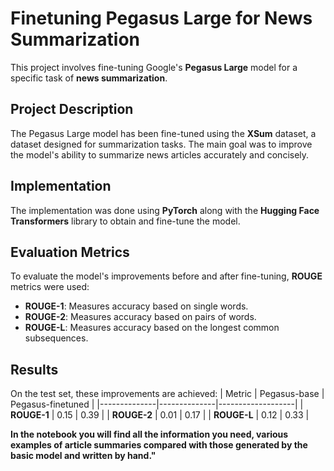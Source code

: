 # Finetuning Pegasus Large for News Summarization

This project involves fine-tuning Google's **Pegasus Large** model for a specific task of **news summarization**.

## Project Description

The Pegasus Large model has been fine-tuned using the **XSum** dataset, a dataset designed for summarization tasks. The main goal was to improve the model's ability to summarize news articles accurately and concisely.

## Implementation

The implementation was done using **PyTorch** along with the **Hugging Face Transformers** library to obtain and fine-tune the model.

## Evaluation Metrics

To evaluate the model's improvements before and after fine-tuning, **ROUGE** metrics were used:

- **ROUGE-1**: Measures accuracy based on single words.
- **ROUGE-2**: Measures accuracy based on pairs of words.
- **ROUGE-L**: Measures accuracy based on the longest common subsequences.

## Results
On the test set, these improvements are achieved:
| Metric       | Pegasus-base | Pegasus-finetuned |
|--------------|--------------|-------------------|
| **ROUGE-1**  | 0.15         | 0.39              |
| **ROUGE-2**  | 0.01         | 0.17              |
| **ROUGE-L**  | 0.12         | 0.33              |


**In the notebook you will find all the information you need, various examples of article summaries compared with those generated by the basic model and written by hand."**

